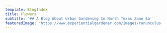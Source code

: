 ```yaml
---
template: BlogIndex
title: Flowers
subtitle: '## A Blog About Urban Gardening In North Texas Zone 8a'
featuredImage: 'https://www.experientialgardener.com/images/ranunculus-mass.jpg'
---
```

